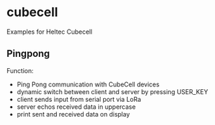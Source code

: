 # cubecell
Examples for Heltec Cubecell

## Pingpong
Function:
 * Ping Pong communication with CubeCell devices
 * dynamic switch between client and server by pressing USER_KEY
 * client sends input from serial port via LoRa
 * server echos received data in uppercase
 * print sent and received data on display
